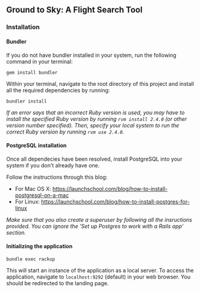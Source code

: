 ## Ground to Sky: A Flight Search Tool

### Installation

#### Bundler
If you do not have bundler installed in your system, run the following command in your terminal:
```
gem install bundler
```

Within your terminal, navigate to the root directory of this project and install all the required dependencies by running:
```
bundler install
```

*If an error says that an incorrect Ruby version is used, you may have to install the specified Ruby version by running `rvm install 2.4.0` (or other version number specified). Then, specify your local system to run the correct Ruby version by running `rvm use 2.4.0`.*

#### PostgreSQL installation
Once all dependecies have been resolved, install PostgreSQL into your system if you don't already have one.

Follow the instructions through this blog:
- For Mac OS X: https://launchschool.com/blog/how-to-install-postgresql-on-a-mac
- For Linux: https://launchschool.com/blog/how-to-install-postgres-for-linux

*Make sure that you also create a superuser by following all the insructions provided. You can ignore the 'Set up Postgres to work with a Rails app' section.*

#### Initializing the application
```
bundle exec rackup
```

This will start an instance of the application as a local server. To access the application, navigate to `localhost:9292` (default) in your web browser. You should be redirected to the landing page.

